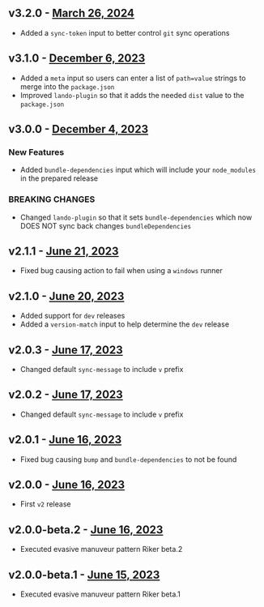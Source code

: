 ## v3.2.0 - [March 26, 2024](https://github.com/lando/prepare-release-action/releases/tag/v3.2.0)

* Added a `sync-token` input to better control `git` sync operations

## v3.1.0 - [December 6, 2023](https://github.com/lando/prepare-release-action/releases/tag/v3.1.0)

* Added a `meta` input so users can enter a list of `path=value` strings to merge into the `package.json`
* Improved `lando-plugin` so that it adds the needed `dist` value to the `package.json`

## v3.0.0 - [December 4, 2023](https://github.com/lando/prepare-release-action/releases/tag/v3.0.0)

### New Features

* Added `bundle-dependencies` input which will include your `node_modules` in the prepared release

### **BREAKING CHANGES**

* Changed `lando-plugin` so that it sets `bundle-dependencies` which now DOES NOT sync back changes `bundleDependencies`

## v2.1.1 - [June 21, 2023](https://github.com/lando/prepare-release-action/releases/tag/v2.1.1)

* Fixed bug causing action to fail when using a `windows` runner

## v2.1.0 - [June 20, 2023](https://github.com/lando/prepare-release-action/releases/tag/v2.1.0)

* Added support for `dev` releases
* Added a `version-match` input to help determine the `dev` release

## v2.0.3 - [June 17, 2023](https://github.com/lando/prepare-release-action/releases/tag/v2.0.3)

* Changed default `sync-message` to include `v` prefix

## v2.0.2 - [June 17, 2023](https://github.com/lando/prepare-release-action/releases/tag/v2.0.2)

* Changed default `sync-message` to include `v` prefix

## v2.0.1 - [June 16, 2023](https://github.com/lando/prepare-release-action/releases/tag/v2.0.1)

* Fixed bug causing `bump` and `bundle-dependencies` to not be found

## v2.0.0 - [June 16, 2023](https://github.com/lando/prepare-release-action/releases/tag/v2.0.0)

* First `v2` release

## v2.0.0-beta.2 - [June 16, 2023](https://github.com/lando/prepare-release-action/releases/tag/v2.0.0-beta.2)

* Executed evasive manuveur pattern Riker beta.2

## v2.0.0-beta.1 - [June 15, 2023](https://github.com/lando/prepare-release-action/releases/tag/v2.0.0-beta.1)

* Executed evasive manuveur pattern Riker beta.1
